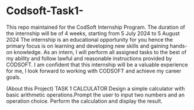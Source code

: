 # Codsoft-Task1-
This repo maintained for the CodSoft Internship Program. The duration of the internship will be of 4 weeks, starting from 5 July 2024 to 5 August 2024 The internship is an educational opportunity for you hence the primary focus is on learning and developing new skills and gaining hands-on knowledge. As an intern, I will perform all assigned tasks to the best of my ability and follow lawful and reasonable instructions provided by CODSOFT. I am confident that this internship will be a valuable experience for me, I look forward to working with CODSOFT and achieve my career goals.

(About this Project) TASK 1 CALCULATOR Design a simple calculator with basic arithmetic operations.Prompt the user to input two numbers and an operation choice. Perform the calculation and display the result.
